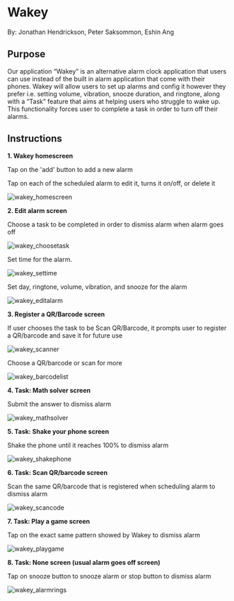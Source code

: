 # Wakey
By: Jonathan Hendrickson, Peter Saksommon, Eshin Ang

## Purpose
Our application “Wakey” is an alternative alarm clock application that users can use instead of the built in alarm application that come with their phones. Wakey will allow users to set up alarms and config it however they prefer i.e. setting volume, vibration, snooze duration, and ringtone, along with a “Task” feature that aims at helping users who struggle to wake up. This functionality forces user to complete a task in order to turn off their alarms.

## Instructions
**1. Wakey homescreen**

Tap on the 'add' button to add a new alarm

Tap on each of the scheduled alarm to edit it, turns it on/off, or delete it


![wakey_homescreen](https://user-images.githubusercontent.com/32310896/70289255-0f20fd00-1789-11ea-8d3b-0ce4ce783122.jpg)


**2. Edit alarm screen**

Choose a task to be completed in order to dismiss alarm when alarm goes off


![wakey_choosetask](https://user-images.githubusercontent.com/32310896/70289192-e7ca3000-1788-11ea-8399-80fe896f6ed3.jpg)


Set time for the alarm.


![wakey_settime](https://user-images.githubusercontent.com/32310896/70289325-3d064180-1789-11ea-86eb-23f9f5434a2d.jpg)


Set day, ringtone, volume, vibration, and snooze for the alarm


![wakey_editalarm](https://user-images.githubusercontent.com/32310896/70289386-6fb03a00-1789-11ea-8598-dd4f69fe1042.jpg)


**3. Register a QR/Barcode screen**

If user chooses the task to be Scan QR/Barcode, it prompts user to register a QR/barcode and save it for future use


![wakey_scanner](https://user-images.githubusercontent.com/32310896/70289515-cf0e4a00-1789-11ea-88c0-b40e256857c1.jpg)


Choose a QR/barcode or scan for more 


![wakey_barcodelist](https://user-images.githubusercontent.com/32310896/70289556-f9f89e00-1789-11ea-87e6-725d38a4b2cf.jpg)


**4. Task: Math solver screen**

Submit the answer to dismiss alarm


![wakey_mathsolver](https://user-images.githubusercontent.com/32310896/70290236-11d12180-178c-11ea-9985-3efc188b7eda.jpg)


**5. Task: Shake your phone screen**

Shake the phone until it reaches 100% to dismiss alarm


![wakey_shakephone](https://user-images.githubusercontent.com/32310896/70290185-f1a16280-178b-11ea-822a-0594c5959c4c.jpg)


**6. Task: Scan QR/barcode screen**

Scan the same QR/barcode that is registered when scheduling alarm to dismiss alarm


![wakey_scancode](https://user-images.githubusercontent.com/32310896/70290290-4644dd80-178c-11ea-934a-90dc8619f8ea.jpg)


**7. Task: Play a game screen**

Tap on the exact same pattern showed by Wakey to dismiss alarm


![wakey_playgame](https://user-images.githubusercontent.com/32310896/70290338-64aad900-178c-11ea-8bdb-5526af2a5a64.jpg)


**8. Task: None screen (usual alarm goes off screen)**

Tap on snooze button to snooze alarm or stop button to dismiss alarm


![wakey_alarmrings](https://user-images.githubusercontent.com/32310896/70290369-85732e80-178c-11ea-9e4f-9222e1fa9876.jpg)
